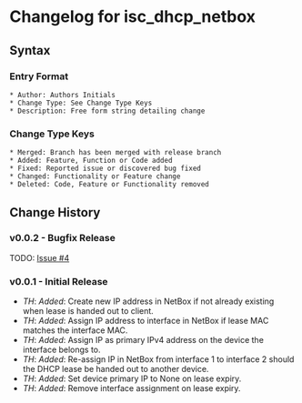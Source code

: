 # Changelog for isc_dhcp_netbox

## Syntax

### Entry Format

    * Author: Authors Initials
    * Change Type: See Change Type Keys
    * Description: Free form string detailing change

### Change Type Keys

    * Merged: Branch has been merged with release branch
    * Added: Feature, Function or Code added
    * Fixed: Reported issue or discovered bug fixed
    * Changed: Functionality or Feature change
    * Deleted: Code, Feature or Functionality removed

## Change History

### v0.0.2 - Bugfix Release

TODO: [Issue #4](https://github.com/tobus3000/isc_dhcp_netbox/issues/4)

### v0.0.1 - Initial Release

* *TH*: *Added*: Create new IP address in NetBox if not already existing when lease is handed out to client.
* *TH*: *Added*: Assign IP address to interface in NetBox if lease MAC matches the interface MAC.
* *TH*: *Added*: Assign IP as primary IPv4 address on the device the interface belongs to.
* *TH*: *Added*: Re-assign IP in NetBox from interface 1 to interface 2 should the DHCP lease be handed out to another device.
* *TH*: *Added*: Set device primary IP to None on lease expiry.
* *TH*: *Added*: Remove interface assignment on lease expiry.